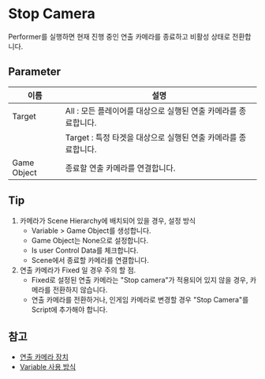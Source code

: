 #  Stop Camera

Performer를 실행하면 현재 진행 중인 연출 카메라를 종료하고 비활성 상태로 전환합니다.


## Parameter

| **이름**      | **설명**                                  |
|-------------|-----------------------------------------|
| Target      | All : 모든 플레이어를 대상으로 실행된 연출 카메라를 종료합니다.  |
|             | Target : 특정 타겟을 대상으로 실행된 연출 카메라를 종료합니다. |
| Game Object | 종료할 연출 카메라를 연결합니다.                      |


## Tip

1. 카메라가 Scene Hierarchy에 배치되어 있을 경우, 설정 방식
   - Variable > Game Object를 생성합니다.
   - Game Object는 None으로 설정합니다.
   - Is user Control Data를 체크합니다.
   - Scene에서 종료할 카메라를 연결합니다.
2. 연출 카메라가 Fixed 일 경우 주의 할 점.
   - Fixed로 설정된 연출 카메라는 "Stop camera"가 적용되어 있지 않을 경우, 카메라를 전환하지 않습니다.
   - 연출 카메라를 전환하거나, 인게임 카메라로 변경할 경우 "Stop Camera"를 Script에 추가해야 합니다.


## 참고

- [연출 카메라 장치](Contents-Camera.md)
- [Variable 사용 방식](Variable.md)